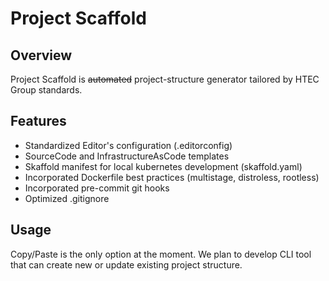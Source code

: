 # Project Scaffold

## Overview

Project Scaffold is ~~automated~~ project-structure generator tailored by HTEC Group standards.

## Features

- Standardized Editor's configuration (.editorconfig)
- SourceCode and InfrastructureAsCode templates
- Skaffold manifest for local kubernetes development (skaffold.yaml)
- Incorporated Dockerfile best practices (multistage, distroless, rootless)
- Incorporated pre-commit git hooks  
- Optimized .gitignore

## Usage

Copy/Paste is the only option at the moment. We plan to develop CLI tool that can create new 
or update existing project structure.

